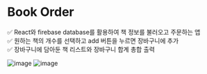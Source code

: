 # Book Order
✅ React와 firebase database를 활용하여 책 정보를 불러오고 주문하는 앱<br>
✅ 원하는 책의 개수를 선택하고 add 버튼을 누르면 장바구니에 추가<br>
✅ 장바구니에 담아둔 책 리스트와 장바구니 합계 총합 출력<br>

![image](https://user-images.githubusercontent.com/78744630/182357894-82aff8b3-537e-481b-b2d2-4a666a78b47b.png)
![image](https://user-images.githubusercontent.com/78744630/182357948-7f7dcfb1-7b92-4545-a4ac-7142ee57adbc.png)


